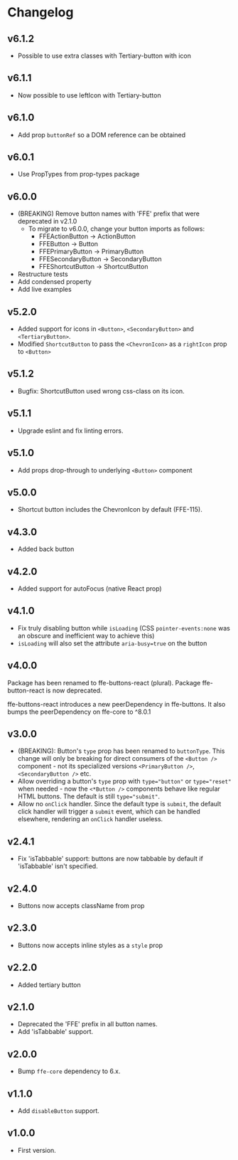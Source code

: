 # Changelog

## v6.1.2
* Possible to use extra classes with Tertiary-button with icon

## v6.1.1
* Now possible to use leftIcon with Tertiary-button

## v6.1.0
* Add prop `buttonRef` so a DOM reference can be obtained

## v6.0.1
* Use PropTypes from prop-types package

## v6.0.0
* (BREAKING) Remove button names with 'FFE' prefix that were deprecated in v2.1.0
    * To migrate to v6.0.0, change your button imports as follows:
        * FFEActionButton -> ActionButton
        * FFEButton -> Button
        * FFEPrimaryButton -> PrimaryButton
        * FFESecondaryButton -> SecondaryButton
        * FFEShortcutButton -> ShortcutButton
* Restructure tests
* Add condensed property
* Add live examples

## v5.2.0
* Added support for icons in `<Button>`, `<SecondaryButton>` and `<TertiaryButton>`.
* Modified `ShortcutButton` to pass the `<ChevronIcon>` as a `rightIcon` prop to `<Button>`

## v5.1.2
* Bugfix: ShortcutButton used wrong css-class on its icon.

## v5.1.1
* Upgrade eslint and fix linting errors.

## v5.1.0
* Add props drop-through to underlying `<Button>` component

## v5.0.0
* Shortcut button includes the ChevronIcon by default (FFE-115).

## v4.3.0
* Added back button

## v4.2.0
* Added support for autoFocus (native React prop)

## v4.1.0

* Fix truly disabling button while `isLoading` (CSS `pointer-events:none` was an obscure and inefficient way to achieve this)
* `isLoading` will also set the attribute `aria-busy=true` on the button

## v4.0.0

Package has been renamed to ffe-buttons-react (plural). Package
ffe-button-react is now deprecated.

ffe-buttons-react introduces a new peerDependency in ffe-buttons. It also
bumps the peerDependency on ffe-core to ^8.0.1

## v3.0.0

* (BREAKING): Button's `type` prop has been renamed to `buttonType`. This change
will only be breaking for direct consumers of the `<Button />` component - not
its specialized versions `<PrimaryButton />`, `<SecondaryButton />` etc.
* Allow overriding a button's `type` prop with `type="button"` or `type="reset"`
when needed - now the `<*Button />` components behave like regular HTML buttons.
The default is still `type="submit"`.
* Allow no `onClick` handler. Since the default type is `submit`, the default
click handler will trigger a `submit` event, which can be handled elsewhere,
rendering an `onClick` handler useless.

## v2.4.1

* Fix 'isTabbable' support: buttons are now tabbable by default if 'isTabbable' isn't specified.

## v2.4.0

* Buttons now accepts className from prop

## v2.3.0

* Buttons now accepts inline styles as a `style` prop

## v2.2.0

* Added tertiary button

## v2.1.0

* Deprecated the 'FFE' prefix in all button names.
* Add 'isTabbable' support.

## v2.0.0

* Bump `ffe-core` dependency to 6.x.

## v1.1.0

* Add `disableButton` support.

## v1.0.0

* First version.
